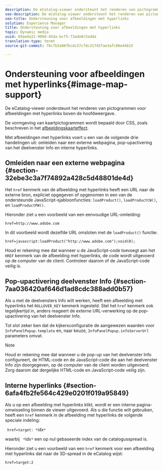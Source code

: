 ```yaml
---
description: De eCatalog-viewer ondersteunt het renderen van pictogrammen voor afbeeldingen met hyperlinks boven de hoofdweergave.
seo-description: De eCatalog-viewer ondersteunt het renderen van pictogrammen voor afbeeldingen met hyperlinks boven de hoofdweergave.
seo-title: Ondersteuning voor afbeeldingen met hyperlinks
solution: Experience Manager
title: Ondersteuning voor afbeeldingen met hyperlinks
topic: Dynamic media
uuid: 69aeda21-909d-45da-bcf5-73ade8c5adda
translation-type: tm+mt
source-git-commit: 7bc7b3a86fbcdc57cfdc31745fae3afc06e44b15

---
```



# Ondersteuning voor afbeeldingen met hyperlinks{#image-map-support}

De eCatalog-viewer ondersteunt het renderen van pictogrammen voor afbeeldingen met hyperlinks boven de hoofdweergave.

De vormgeving van kaartpictogrammen wordt bepaald door CSS, zoals beschreven in het [afbeeldingskaarteffect](../../c-html5-s7-aem-asset-viewers/c-html5-20-ecatalog-viewer-about/c-html5-20-ecatalog-viewer-customizingviewer/r-html5-ecatalog-viewer-20-customize-imagemapeffect.md#reference-261df27d1ed145c882b26b88e33a0289).

Met afbeeldingen met hyperlinks voert u een van de volgende drie handelingen uit: omleiden naar een externe webpagina, pop-upactivering van het deelvenster Info en interne hyperlinks.

## Omleiden naar een externe webpagina {#section-32ebe3c3a7f74892a428c5d48801de4d}

Het `href` kenmerk van de afbeelding met hyperlinks heeft een URL naar de externe bron, expliciet opgegeven of opgenomen in een van de ondersteunde JavaScript-sjabloonfuncties: `loadProduct()`, `loadProductCW()`, en `loadProductPW()`.

Hieronder ziet u een voorbeeld van een eenvoudige URL-omleiding:

`href=http://www.adobe.com`

In dit voorbeeld wordt dezelfde URL omsloten met de `loadProduct()` functie:

`href=javascript:loadProduct("http://www.adobe.com");void(0);`

Houd er rekening mee dat wanneer u de JavaScript-code toevoegt aan het `HREF` kenmerk van de afbeelding met hyperlinks, de code wordt uitgevoerd op de computer van de client. Controleer daarom of de JavaScript-code veilig is.

## Pop-upactivering deelvenster Info {#section-7aa036420af646d1ad8cdc388add0b57}

Als u met de deelvensters Info wilt werken, heeft een afbeelding met hyperlinks het `ROLLOVER_KEY` kenmerk ingesteld. Stel het `href` kenmerk ook tegelijkertijd in, anders reageert de externe URL-verwerking op de pop-upactivering van het deelvenster Info.

Tot slot zeker ben dat de kijkersconfiguratie de aangewezen waarden voor `InfoPanelPopup.template` en, naar keuze, `InfoPanelPopup.infoServerUrl` parameters omvat.

>[!NOTE]
>
>Houd er rekening mee dat wanneer u de pop-up van het deelvenster Info configureert, de HTML-code en de JavaScript-code die aan het deelvenster Info zijn doorgegeven, op de computer van de client worden uitgevoerd. Zorg daarom dat dergelijke HTML-code en JavaScript-code veilig zijn.

## Interne hyperlinks {#section-6afa4fb2fe564c429e0201f019a95849}

Als u op een afbeelding met hyperlinks klikt, wordt er een interne pagina-omwisseling binnen de viewer uitgevoerd. Als u die functie wilt gebruiken, heeft een `href` kenmerk in de afbeelding met hyperlinks de volgende speciale indeling:

` href=target: *`idx`*`

waarbij ` *`idx`*` een op nul gebaseerde index van de catalogusspread is.

Hieronder ziet u een voorbeeld van een `href` kenmerk voor een afbeelding met hyperlinks dat naar de 3D-spread in de eCatalog wijst:

`href=target:2`
